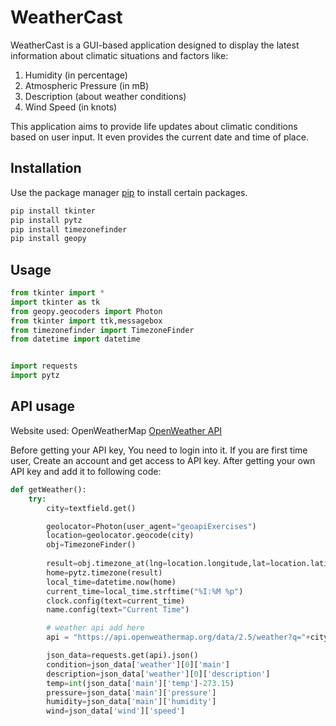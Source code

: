 # WeatherCast

WeatherCast is a GUI-based application designed to display the latest information about climatic situations and factors like:

1. Humidity (in percentage)
2. Atmospheric Pressure (in mB)
3. Description (about weather conditions)
4. Wind Speed (in knots)

This application aims to provide life updates about climatic conditions based on user input. It even provides the current date and time of place.

## Installation

Use the package manager [pip](https://pip.pypa.io/en/stable/) to install certain packages.

```bash
pip install tkinter
pip install pytz
pip install timezonefinder
pip install geopy

```

## Usage

```python
from tkinter import *
import tkinter as tk
from geopy.geocoders import Photon
from tkinter import ttk,messagebox
from timezonefinder import TimezoneFinder
from datetime import datetime


import requests
import pytz
```

## API usage

Website used: OpenWeatherMap
[OpenWeather API](https://openweathermap.org/)



Before getting your API key, You need to login into it. If you are first time user, Create an account and get access to API key.
After getting your own API key and add it to following code:
``` python
def getWeather():
    try:
        city=textfield.get()

        geolocator=Photon(user_agent="geoapiExercises")
        location=geolocator.geocode(city)
        obj=TimezoneFinder()
    
        result=obj.timezone_at(lng=location.longitude,lat=location.latitude)
        home=pytz.timezone(result)
        local_time=datetime.now(home)
        current_time=local_time.strftime("%I:%M %p")
        clock.config(text=current_time)
        name.config(text="Current Time")

        # weather api add here
        api = "https://api.openweathermap.org/data/2.5/weather?q="+city+"&appid=_____________________________"

        json_data=requests.get(api).json()
        condition=json_data['weather'][0]['main']
        description=json_data['weather'][0]['description']
        temp=int(json_data['main']['temp']-273.15)
        pressure=json_data['main']['pressure']
        humidity=json_data['main']['humidity']
        wind=json_data['wind']['speed']


```



